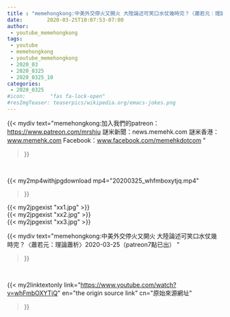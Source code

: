 ```yaml
---
title : "memehongkong:中美外交停火又開火 大陸論述可笑口水仗幾時完？〈蕭若元：理論蕭析〉2020-03-25（patreon7點已出） "
date:        2020-03-25T10:07:53-07:00
author:
 - youtube_memehongkong
tags:
 - youtube
 - memehongkong
 - youtube_memehongkong
 - 2020_03
 - 2020_0325
 - 2020_0325_10
categories:
 - 2020_0325
#icon:        "fas fa-lock-open"
#resImgTeaser: teaserpics/wikipedia.org/emacs-jokes.png
---
```


{{< mydiv text="memehongkong:加入我們的patreon：https://www.patreon.com/mrshiu 謎米新聞：news.memehk.com 謎米香港： www.memehk.com Facebook：www.facebook.com/memehkdotcom "
>}}
<br>


{{< my2mp4withjpgdownload mp4="20200325_whfmboxytjq.mp4"
>}}

{{< my2jpgexist "xx1.jpg" >}}<br>
{{< my2jpgexist "xx2.jpg" >}}<br>
{{< my2jpgexist "xx3.jpg" >}}<br>



{{< mydiv text="memehongkong:中美外交停火又開火 大陸論述可笑口水仗幾時完？〈蕭若元：理論蕭析〉2020-03-25（patreon7點已出） "
>}}
<br>

{{< my2linktextonly link="https://www.youtube.com/watch?v=whFmbOXYTjQ"
en="the origin source link" cn="原始來源網址"
>}}


<br>

